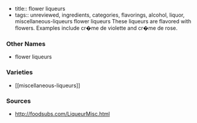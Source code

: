 - title:: flower liqueurs
- tags:: unreviewed, ingredients, categories, flavorings, alcohol, liquor, miscellaneous-liqueurs
flower liqueurs These liqueurs are flavored with flowers. Examples include cr�me de violette and cr�me de rose.

### Other Names

* flower liqueurs

### Varieties

* [[miscellaneous-liqueurs]]

### Sources
* http://foodsubs.com/LiqueurMisc.html

